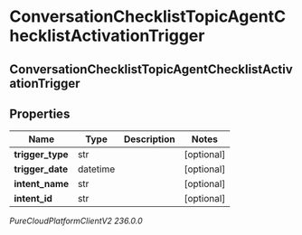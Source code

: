 # ConversationChecklistTopicAgentChecklistActivationTrigger

## ConversationChecklistTopicAgentChecklistActivationTrigger

## Properties

|Name | Type | Description | Notes|
|------------ | ------------- | ------------- | -------------|
| **trigger_type** | str |  | [optional] |
| **trigger_date** | datetime |  | [optional] |
| **intent_name** | str |  | [optional] |
| **intent_id** | str |  | [optional] |



_PureCloudPlatformClientV2 236.0.0_
